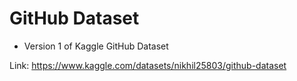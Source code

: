 # GitHub Dataset

* Version 1 of Kaggle GitHub Dataset

Link: https://www.kaggle.com/datasets/nikhil25803/github-dataset